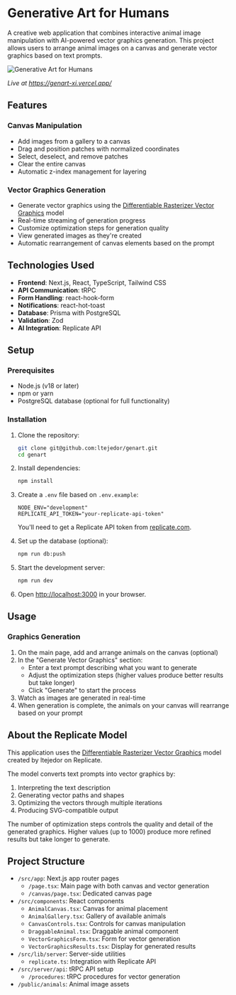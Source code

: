 # Generative Art for Humans

A creative web application that combines interactive animal image manipulation with AI-powered vector graphics generation. This project allows users to arrange animal images on a canvas and generate vector graphics based on text prompts.

![Generative Art for Humans](https://replicate.delivery/pbxt/IUgEyxWIrDXGRp3cObFJVHaRdOpTEGjOnjFIeVRUXSgPYHhQA/out.png)

*Live at https://genart-xi.vercel.app/*

## Features

### Canvas Manipulation
- Add images from a gallery to a canvas
- Drag and position patches with normalized coordinates
- Select, deselect, and remove patches
- Clear the entire canvas
- Automatic z-index management for layering

### Vector Graphics Generation
- Generate vector graphics using the [Differentiable Rasterizer Vector Graphics](https://replicate.com/ltejedor/differentiable-rasterizer-vector-graphics) model
- Real-time streaming of generation progress
- Customize optimization steps for generation quality
- View generated images as they're created
- Automatic rearrangement of canvas elements based on the prompt

## Technologies Used

- **Frontend**: Next.js, React, TypeScript, Tailwind CSS
- **API Communication**: tRPC
- **Form Handling**: react-hook-form
- **Notifications**: react-hot-toast
- **Database**: Prisma with PostgreSQL
- **Validation**: Zod
- **AI Integration**: Replicate API

## Setup

### Prerequisites
- Node.js (v18 or later)
- npm or yarn
- PostgreSQL database (optional for full functionality)

### Installation

1. Clone the repository:
   ```bash
   git clone git@github.com:ltejedor/genart.git
   cd genart
   ```

2. Install dependencies:
   ```bash
   npm install
   ```

3. Create a `.env` file based on `.env.example`:
   ```
   NODE_ENV="development"
   REPLICATE_API_TOKEN="your-replicate-api-token"
   ```

   You'll need to get a Replicate API token from [replicate.com](https://replicate.com).

4. Set up the database (optional):
   ```bash
   npm run db:push
   ```

5. Start the development server:
   ```bash
   npm run dev
   ```

6. Open [http://localhost:3000](http://localhost:3000) in your browser.

## Usage

### Graphics Generation

1. On the main page, add and arrange animals on the canvas (optional)
2. In the "Generate Vector Graphics" section:
   - Enter a text prompt describing what you want to generate
   - Adjust the optimization steps (higher values produce better results but take longer)
   - Click "Generate" to start the process
3. Watch as images are generated in real-time
4. When generation is complete, the animals on your canvas will rearrange based on your prompt

## About the Replicate Model

This application uses the [Differentiable Rasterizer Vector Graphics](https://replicate.com/ltejedor/differentiable-rasterizer-vector-graphics) model created by ltejedor on Replicate.

The model converts text prompts into vector graphics by:
1. Interpreting the text description
2. Generating vector paths and shapes
3. Optimizing the vectors through multiple iterations
4. Producing SVG-compatible output

The number of optimization steps controls the quality and detail of the generated graphics. Higher values (up to 1000) produce more refined results but take longer to generate.

## Project Structure

- `/src/app`: Next.js app router pages
  - `/page.tsx`: Main page with both canvas and vector generation
  - `/canvas/page.tsx`: Dedicated canvas page
- `/src/components`: React components
  - `AnimalCanvas.tsx`: Canvas for animal placement
  - `AnimalGallery.tsx`: Gallery of available animals
  - `CanvasControls.tsx`: Controls for canvas manipulation
  - `DraggableAnimal.tsx`: Draggable animal component
  - `VectorGraphicsForm.tsx`: Form for vector generation
  - `VectorGraphicsResults.tsx`: Display for generated results
- `/src/lib/server`: Server-side utilities
  - `replicate.ts`: Integration with Replicate API
- `/src/server/api`: tRPC API setup
  - `/procedures`: tRPC procedures for vector generation
- `/public/animals`: Animal image assets


